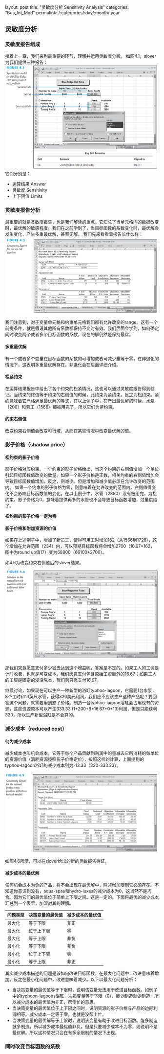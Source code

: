 layout: post
title: "灵敏度分析 Sensitivity Analysis"
categories: "Bus_Int_Mod"
permalink: /:categories/:day/:month/:year

## 灵敏度分析

### 灵敏度报告组成

接着上一章，我们来到最重要的环节，理解并运用灵敏度分析。
如图4.1，slover为我们提供三种报告：
![figure_4.1.png](https://github.com/Frankfsh/learn_datascience_with_me_blog/blob/gh-pages/images/Bus_Int_Mod/figure_4.1.png?raw=true)
它们分别是：

* 运算结果 Answer
* 灵敏度 Sensitivity
* 上下限值 Limits

### 灵敏度报告分析

最重要的就是灵敏度报告，也是我们解读的重点。它汇总了当单元格内的数据改变时，最优解的敏感程度。我们在之前学到了，当目标函数的系数变化时，最优解会发生变化，产生多重最优解，甚至无解。
我们先来看看着报告长什么样：
![figure_4.3.png](https://github.com/Frankfsh/learn_datascience_with_me_blog/blob/gh-pages/images/Bus_Int_Mod/figure_4.3.png?raw=true)

我们注意到，对于变量单元格和约束单元格我们都有允许改变的range。这有一个前提条件，就是假设其他所有系数都保持不变时有效。我们后面会学到，如何确定同时改变两个或者多个目标函数的系数，现在的解仍然是保持最优。

#### 多重最优解

有一个或者多个变量在目标函数的系数的可增加或者可减少量等于零，在非退化的情况下，这表明多重最优解存在。非退化会在后面详细介绍。

#### 松紧约束

在运算结果报告中给出了各个约束的松紧情况，这也可以通过灵敏度报告得到验证。当约束的终值等于约束的右侧值的时候，此约束为紧约束。反之为松约束。紧约意味着它严格满足最优解的等式，在以上例子中，在产出最优解的时候，水泵（200）和劳工（1566）都被用完了，所以它们为紧约束。

#### 约束右侧值

改变约束右侧值会改变可行域，从而在某些情况中改变最优解的值。

### 影子价格（shadow price）

#### 松约束的影子价格

影子价格对应约束。一个约束的影子价格给出，当这个约束的右侧值增加一个单位引起目标函数值改变的数量。如果一个影子价格是正数，相关约束的右侧值增加会导致目标函数值增加。反之，则减少。但是增加和减少值必须在允许改变的范围内。
如果一个约束的影子价格为零，则意味着在允许改变的范围内，右侧值得变化不会影响目标函数值的变化。在以上例子中，水管（2880）没有被用完，为松约束，影子价格为0，意味着提供再多的水管也不会导致目标函数增加，过量供给了。

**松约束的影子价格一定为零**

#### 影子价格和附加资源的价值

如果在上述例子中，增加了新员工，使得可用工时增加162（从1566到1728），这个增加在允许范围（234）内，可以预期目标函数将会增加2700（16.67*162，图中为round up值17）变为68800（66100+2700）。

如4.6为改变约束右侧值后的slover结果。

![figure_4.6.png](https://github.com/Frankfsh/learn_datascience_with_me_blog/blob/gh-pages/images/Bus_Int_Mod/figure_4.6.png?raw=true)



那我们究竟愿意支付多少钱去达到这个增益呢，答案是不定的。如果工人的工资是计时收费，也就是可变成本，我们愿意支付包含原始工资额外的16.67；如果工人的工资是固定的浸没陈本，我们则只愿支付16.67。

继续讨论，如果现在可以生产一种新型的浴缸typhoo-lagoon，它需要1台水泵，8个工时和13英尺水管，获得320美元利润，我们应不应该生产这种产品呢？要回答这个问题，就需要用到影子价格。制造一台typhoo-lagoon浴缸会占用现有的资源，这些资源原本可以产生333.33 (1\*200+8\*16.67+0\*13)利润，但是只能获利320，所以生产新型浴缸是不合算的。

### 减少成本（reduced cost）

#### 何为减少成本

减少成本也叫机会成本，它等于每个产品贡献到利润中的量减去它所消耗的每单位的资源价值（消耗资源按照影子价格定价），按照这样的计算，上面提到的typhoo-lagoon浴缸的减少成本则为-13.33（320-333.33）。

![figure_4.9.png](https://github.com/Frankfsh/learn_datascience_with_me_blog/blob/gh-pages/images/Bus_Int_Mod/figure_4.9.png?raw=true)

如图4.6所示，可以在slover给出的新的灵敏报告得证。

#### 减少成本的最优解

任何机会成本为负的产品，将不会出现在最优解中，除非增加限制它必须存在。不知道你意识到没有，aqua-spas和hydro-luxes的减少成本为0，这当然不是巧合。因为它们的最优值位于简单上下限之间。这是一定的。下面将最优的减少成本汇总到一个表里，加深对其的理解。

| 问题类型 | 决策变量的最优值 | 减少成本的最优值 |
| -------- | ---------------- | ---------------- |
| 最大化   | 等于下限         | 非正             |
| 最大化   | 位于上下限       | 零               |
| 最大化   | 等于上限         | 非负             |
| 最小化   | 等于下限         | 非负             |
| 最小化   | 位于上下限       | 零               |
| 最小化   | 等于上限         | 非正             |

其实减少成本描述的问题是该如何改进目标函数，在最大化问题中，改进意味着增加。反之在最小化问题中，改进意味着减少。以下以最大化问题分析：

* 当决策变量的最优值等于下限时，说明该变量无法用于改进目标函数。如例子中的typhoon-lagoons浴缸，决策变量等于下限（0），能少制造就少制造，所以减少成本的最优值为非正，帮倒忙的意思。
* 当决策变量的最优值位于上下限之间时，说明资源的影子价格与产品的边际利润相等。减少成本一定等于零。也就是没帮上忙。
* 当决策变量的最优解等于上限时，说明该变量有助于改进目标函数。能多制造就多制造，所以减少成本最优值非负。但是只要减少成本不为零，则说明不是最优解。所以这种情况只会在有多余限制的情况下出现。

### 同时改变目标函数的系数

